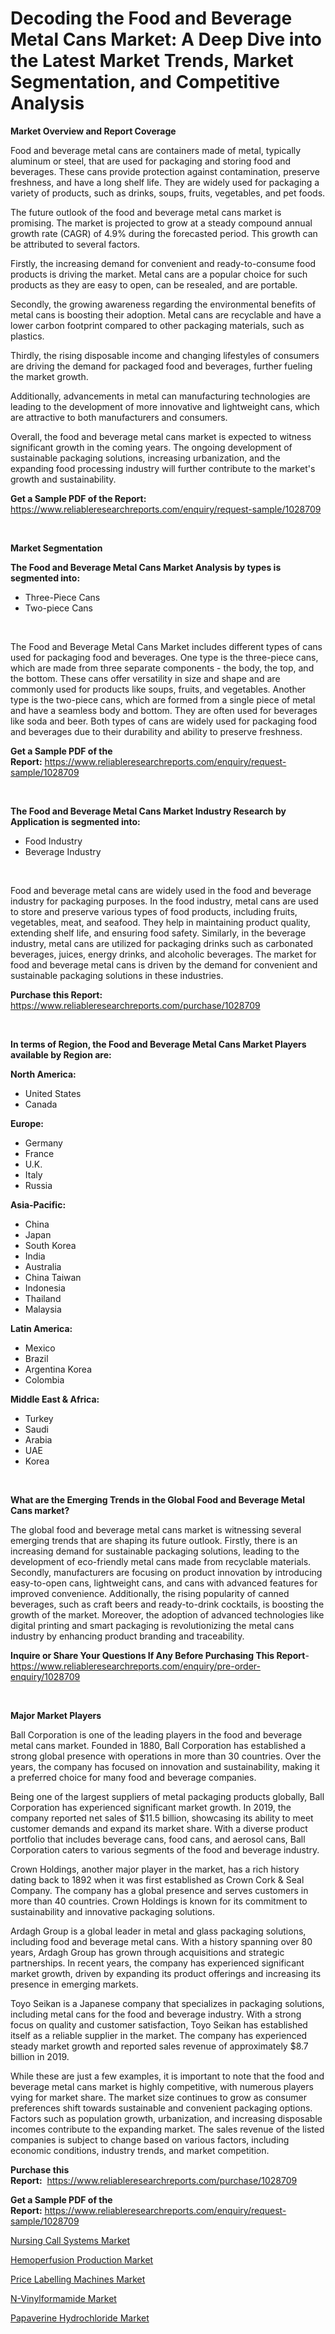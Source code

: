 <p><h1>Decoding the Food and Beverage Metal Cans Market: A Deep Dive into the Latest Market Trends, Market Segmentation, and Competitive Analysis</h1></p><p><strong>Market Overview and Report Coverage</strong></p>
<p><p>Food and beverage metal cans are containers made of metal, typically aluminum or steel, that are used for packaging and storing food and beverages. These cans provide protection against contamination, preserve freshness, and have a long shelf life. They are widely used for packaging a variety of products, such as drinks, soups, fruits, vegetables, and pet foods.</p><p>The future outlook of the food and beverage metal cans market is promising. The market is projected to grow at a steady compound annual growth rate (CAGR) of 4.9% during the forecasted period. This growth can be attributed to several factors.</p><p>Firstly, the increasing demand for convenient and ready-to-consume food products is driving the market. Metal cans are a popular choice for such products as they are easy to open, can be resealed, and are portable.</p><p>Secondly, the growing awareness regarding the environmental benefits of metal cans is boosting their adoption. Metal cans are recyclable and have a lower carbon footprint compared to other packaging materials, such as plastics.</p><p>Thirdly, the rising disposable income and changing lifestyles of consumers are driving the demand for packaged food and beverages, further fueling the market growth.</p><p>Additionally, advancements in metal can manufacturing technologies are leading to the development of more innovative and lightweight cans, which are attractive to both manufacturers and consumers.</p><p>Overall, the food and beverage metal cans market is expected to witness significant growth in the coming years. The ongoing development of sustainable packaging solutions, increasing urbanization, and the expanding food processing industry will further contribute to the market's growth and sustainability.</p></p>
<p><strong>Get a Sample PDF of the Report:</strong> <a href="https://www.reliableresearchreports.com/enquiry/request-sample/1028709">https://www.reliableresearchreports.com/enquiry/request-sample/1028709</a></p>
<p>&nbsp;</p>
<p><strong>Market Segmentation</strong></p>
<p><strong>The Food and Beverage Metal Cans Market Analysis by types is segmented into:</strong></p>
<p><ul><li>Three-Piece Cans</li><li>Two-piece Cans</li></ul></p>
<p>&nbsp;</p>
<p><p>The Food and Beverage Metal Cans Market includes different types of cans used for packaging food and beverages. One type is the three-piece cans, which are made from three separate components - the body, the top, and the bottom. These cans offer versatility in size and shape and are commonly used for products like soups, fruits, and vegetables. Another type is the two-piece cans, which are formed from a single piece of metal and have a seamless body and bottom. They are often used for beverages like soda and beer. Both types of cans are widely used for packaging food and beverages due to their durability and ability to preserve freshness.</p></p>
<p><strong>Get a Sample PDF of the Report:</strong>&nbsp;<a href="https://www.reliableresearchreports.com/enquiry/request-sample/1028709">https://www.reliableresearchreports.com/enquiry/request-sample/1028709</a></p>
<p>&nbsp;</p>
<p><strong>The Food and Beverage Metal Cans Market Industry Research by Application is segmented into:</strong></p>
<p><ul><li>Food Industry</li><li>Beverage Industry</li></ul></p>
<p>&nbsp;</p>
<p><p>Food and beverage metal cans are widely used in the food and beverage industry for packaging purposes. In the food industry, metal cans are used to store and preserve various types of food products, including fruits, vegetables, meat, and seafood. They help in maintaining product quality, extending shelf life, and ensuring food safety. Similarly, in the beverage industry, metal cans are utilized for packaging drinks such as carbonated beverages, juices, energy drinks, and alcoholic beverages. The market for food and beverage metal cans is driven by the demand for convenient and sustainable packaging solutions in these industries.</p></p>
<p><strong>Purchase this Report:</strong>&nbsp; <a href="https://www.reliableresearchreports.com/purchase/1028709">https://www.reliableresearchreports.com/purchase/1028709</a></p>
<p>&nbsp;</p>
<p><strong>In terms of Region, the Food and Beverage Metal Cans Market Players available by Region are:</strong></p>
<p>
    <p> <strong> North America: </strong>
        <ul>
            <li>United States</li>
            <li>Canada</li>
        </ul>
        </p> 
    <p> <strong> Europe: </strong>
        <ul>
            <li>Germany</li>
            <li>France</li>
            <li>U.K.</li>
            <li>Italy</li>
            <li>Russia</li>
        </ul>
        </p> 
    <p> <strong> Asia-Pacific: </strong>
        <ul>
            <li>China</li>
            <li>Japan</li>
            <li>South Korea</li>
            <li>India</li>
            <li>Australia</li>
            <li>China Taiwan</li>
            <li>Indonesia</li>
            <li>Thailand</li>
            <li>Malaysia</li>
        </ul>
        </p> 
    <p> <strong> Latin America: </strong>
        <ul>
            <li>Mexico</li>
            <li>Brazil</li>
            <li>Argentina Korea</li>
            <li>Colombia</li>
        </ul>
        </p> 
    <p> <strong> Middle East & Africa: </strong>
        <ul>
            <li>Turkey</li>
            <li>Saudi</li>
            <li>Arabia</li>
            <li>UAE</li>
            <li>Korea</li>
        </ul>
    </p>
    </p>
<p>&nbsp;</p>
<p><strong>What are the Emerging Trends in the Global Food and Beverage Metal Cans market?</strong></p>
<p><p>The global food and beverage metal cans market is witnessing several emerging trends that are shaping its future outlook. Firstly, there is an increasing demand for sustainable packaging solutions, leading to the development of eco-friendly metal cans made from recyclable materials. Secondly, manufacturers are focusing on product innovation by introducing easy-to-open cans, lightweight cans, and cans with advanced features for improved convenience. Additionally, the rising popularity of canned beverages, such as craft beers and ready-to-drink cocktails, is boosting the growth of the market. Moreover, the adoption of advanced technologies like digital printing and smart packaging is revolutionizing the metal cans industry by enhancing product branding and traceability.</p></p>
<p><strong>Inquire or Share Your Questions If Any Before Purchasing This Report</strong>- <a href="https://www.reliableresearchreports.com/enquiry/pre-order-enquiry/1028709">https://www.reliableresearchreports.com/enquiry/pre-order-enquiry/1028709</a></p>
<p>&nbsp;</p>
<p><strong>Major Market Players</strong></p>
<p><p>Ball Corporation is one of the leading players in the food and beverage metal cans market. Founded in 1880, Ball Corporation has established a strong global presence with operations in more than 30 countries. Over the years, the company has focused on innovation and sustainability, making it a preferred choice for many food and beverage companies. </p><p>Being one of the largest suppliers of metal packaging products globally, Ball Corporation has experienced significant market growth. In 2019, the company reported net sales of $11.5 billion, showcasing its ability to meet customer demands and expand its market share. With a diverse product portfolio that includes beverage cans, food cans, and aerosol cans, Ball Corporation caters to various segments of the food and beverage industry.</p><p>Crown Holdings, another major player in the market, has a rich history dating back to 1892 when it was first established as Crown Cork & Seal Company. The company has a global presence and serves customers in more than 40 countries. Crown Holdings is known for its commitment to sustainability and innovative packaging solutions.</p><p>Ardagh Group is a global leader in metal and glass packaging solutions, including food and beverage metal cans. With a history spanning over 80 years, Ardagh Group has grown through acquisitions and strategic partnerships. In recent years, the company has experienced significant market growth, driven by expanding its product offerings and increasing its presence in emerging markets.</p><p>Toyo Seikan is a Japanese company that specializes in packaging solutions, including metal cans for the food and beverage industry. With a strong focus on quality and customer satisfaction, Toyo Seikan has established itself as a reliable supplier in the market. The company has experienced steady market growth and reported sales revenue of approximately $8.7 billion in 2019.</p><p>While these are just a few examples, it is important to note that the food and beverage metal cans market is highly competitive, with numerous players vying for market share. The market size continues to grow as consumer preferences shift towards sustainable and convenient packaging options. Factors such as population growth, urbanization, and increasing disposable incomes contribute to the expanding market. The sales revenue of the listed companies is subject to change based on various factors, including economic conditions, industry trends, and market competition.</p></p>
<p><strong>Purchase this Report:</strong>&nbsp;&nbsp;<a href="https://www.reliableresearchreports.com/purchase/1028709">https://www.reliableresearchreports.com/purchase/1028709</a></p>
<p></p>
<p><strong>Get a Sample PDF of the Report:</strong>&nbsp;<a href="https://www.reliableresearchreports.com/enquiry/request-sample/1028709">https://www.reliableresearchreports.com/enquiry/request-sample/1028709</a></p>
<p><p><a href="https://www.reportprime.com/nursing-call-systems-r8571">Nursing Call Systems Market</a></p><p><a href="https://medium.com/@marcoshoppe2023/hemoperfusion-production-market-size-growth-forecast-2023-2030-a07d4345e825">Hemoperfusion Production Market</a></p><p><a href="https://issuu.com/reportprime-2/docs/price-labelling-machines-market-size-2030.pptx?fr=xKAE9_zU1NQ">Price Labelling Machines Market</a></p><p><a href="https://issuu.com/reportprime-2/docs/n-vinylformamide-market-size-2030.pptx?fr=xKAE9_zU1NQ">N-Vinylformamide Market</a></p><p><a href="https://www.linkedin.com/pulse/papaverine-hydrochloride-market-research-report-unlocks-bki5e/">Papaverine Hydrochloride Market</a></p></p>